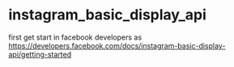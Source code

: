 # instagram_basic_display_api
first get start in facebook developers as https://developers.facebook.com/docs/instagram-basic-display-api/getting-started
